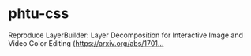 # phtu-css
Reproduce LayerBuilder: Layer Decomposition for Interactive Image and Video Color Editing (https://arxiv.org/abs/1701…
